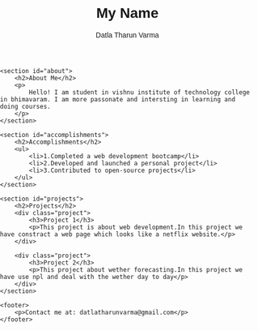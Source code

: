 <!DOCTYPE html>
<html lang="en">

<head>
    <meta charset="UTF-8">
    <meta name="viewport" content="width=device-width, initial-scale=1.0">
    <link rel="stylesheet" href="styles.css">
    <title>Your Name - Portfolio</title>
    <style>
body {
    font-family: 'Arial', sans-serif;
    margin: 0;
    padding: 0;
}

header {
    background-color: #333;
    color: #fff;
    text-align: center;
    padding: 20px;
}

section {
    margin: 20px;
}

h2 {
    color: #333;
}

ul {
    list-style-type: none;
    padding: 0;
}

li {
    margin-bottom: 5px;
}

.project {
    border: 1px solid #ddd;
    padding: 10px;
    margin-bottom: 10px;
}

footer {
    background-color: #333;
    color: #fff;
    text-align: center;
    padding: 10px;
    position: fixed;
    bottom: 0;
    width: 100%;
}

</style>
</head>

<body>
    <header>
        <h1>My Name</h1>
        <p>Datla Tharun Varma</p>
    </header>

    <section id="about">
        <h2>About Me</h2>
        <p>
            Hello! I am student in vishnu institute of technology college in bhimavaram. I am more passonate and intersting in learning and doing courses.
        </p>
    </section>

    <section id="accomplishments">
        <h2>Accomplishments</h2>
        <ul>
            <li>1.Completed a web development bootcamp</li>
            <li>2.Developed and launched a personal project</li>
            <li>3.Contributed to open-source projects</li>
        </ul>
    </section>

    <section id="projects">
        <h2>Projects</h2>
        <div class="project">
            <h3>Project 1</h3>
            <p>This project is about web development.In this project we have constract a web page which looks like a netflix website.</p>
        </div>

        <div class="project">
            <h3>Project 2</h3>
            <p>This project about wether forecasting.In this project we have use npl and deal with the wether day to day</p>
        </div>
    </section>

    <footer>
        <p>Contact me at: datlatharunvarma@gmail.com</p>
    </footer>
</body>

</html>
